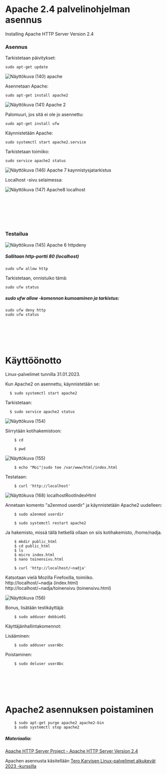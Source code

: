 # Apache 2.4 palvelinohjelman asennus 

Installing Apache HTTP Server Version 2.4

### Asennus

Tarkistetaan päivitykset:  

    sudo apt-get update  
    
![Näyttökuva (140) apache](https://user-images.githubusercontent.com/118609353/215133885-125686e4-6c37-4763-9dcd-2e1db324db9f.png)

Asennetaan Apache:  

    sudo apt-get install apache2  
    
![Näyttökuva (141) Apache 2](https://user-images.githubusercontent.com/118609353/215134354-644f6649-a27b-4852-b7e8-943e9a810f98.png)

    
Palomuuri, jos sitä ei ole jo asennettu:  

    sudo apt-get install ufw
    
    
Käynnistetään Apache:  

    sudo systemctl start apache2.service
    
Tarkistetaan toimiiko:  

    sudo service apache2 status  
    
![Näyttökuva (146) Apache 7 kaynnistysjatarkistus](https://user-images.githubusercontent.com/118609353/215133585-83120211-8fe6-4f58-a64d-98405764505a.png)

    
Localhost -sivu selaimessa:  
    
    
    
![Näyttökuva (147) Apache8 localhost](https://user-images.githubusercontent.com/118609353/215133158-a5db380d-708f-440b-9131-dac91b14b6da.png)

    
<br></br>  
<br></br>  

### Testailua   

![Näyttökuva (145) Apache 6 httpdeny](https://user-images.githubusercontent.com/118609353/215134817-f9dfaa1f-82f5-4f0d-94aa-570018b01323.png)

##### Sallitaan http-portti 80 (localhost)

    sudo ufw allow http
    
Tarkistetaan, onnistuiko tämä:  

    sudo ufw status    
    
##### sudo ufw allow -komennon kumoaminen ja tarkistus:  

    sudo ufw deny http
    sudo ufw status

<br></br>
<br></br>
# Käyttöönotto  

Linux-palvelimet tunnilla 31.01.2023.  


Kun Apache2 on asennettu, käynnistetään se:  

      $ sudo systemctl start apache2  
      
Tarkistetaan:  

      $ sudo service apache2 status  
      

 ![Näyttökuva (154)](https://user-images.githubusercontent.com/118609353/215799847-d3cf079f-d43d-4526-b8f4-b5223b600a41.png)

Siirrytään kotihakemistoon:   

        $ cd  
        
        $ pwd
    
![Näyttökuva (155)](https://user-images.githubusercontent.com/118609353/215800969-dbd7bec1-cbe1-48a1-8ce0-8fbfe10cf6af.png)  

        $ echo "Moi"|sudo tee /var/www/html/index.html
        
 Testataan:  
  
        $ curl 'http://localhost'  
        
![Näyttökuva (168) localhostRootIndexHtml](https://user-images.githubusercontent.com/118609353/216348596-c5d6c01f-8bc8-4a60-94bd-5bcf985e2442.png)

        
Annetaan komento "a2enmod userdir" ja käynnistetään Apache2 uudelleen:  

        $ sudo a2enmod userdir  
        
        $ sudo systemctl restart apache2
        
Ja hakemisto, missä tällä hetkellä ollaan on siis kotihakemisto, /home/nadja. 

        $ mkdir public_html
        $ cd public_html
        $ ls
        $ micro index.html
        $ nano toinensivu.html
        
        $ curl 'http://localhost/~nadja' 
        
        
        
Katsotaan vielä Mozilla Firefoxilla, toimiiko.  
http://localhost/~nadja (index.html)  
http://localhost/~nadja/toinensivu (toinensivu.html)  

![Näyttökuva (156)](https://user-images.githubusercontent.com/118609353/215804575-7d51bc69-6c4b-4a22-92b0-9926adda6716.png)


Bonus, lisätään testikäyttäjä: 

        $ sudo adduser debbie01  
        
Käyttäjänhallintakomennot:  

Lisääminen:  

        $ sudo adduser userAbc
        
Poistaminen:  
        
        $ sudo deluser userAbc
        
 
 
 
 
<br></br>
<br></br>
# Apache2 asennuksen poistaminen  

        $ sudo apt-get purge apache2 apache2-bin  
        $ sudo systemctl stop apache2




##### Materiaalia: 

[Apache HTTP Server Project - Apache HTTP Server Version 2.4](https://httpd.apache.org/docs/2.4/)  

Apachen asennusta käsitellään [Tero Karvisen Linux-palvelimet alkukevät 2023 -kurssilla](https://terokarvinen.com/2023/linux-palvelimet-2023-alkukevat/)

    
    
